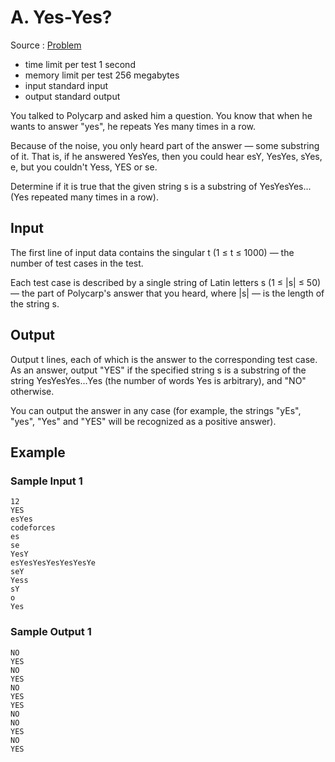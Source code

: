 # A. Yes-Yes?

Source : [Problem](https://codeforces.com/problemset/problem/1759/A)

- time limit per test 1 second
- memory limit per test 256 megabytes
- input standard input
- output standard output

You talked to Polycarp and asked him a question. You know that when he wants to answer "yes", he repeats Yes many times in a row.

Because of the noise, you only heard part of the answer — some substring of it. That is, if he answered YesYes, then you could hear esY, YesYes, sYes, e, but you couldn't Yess, YES or se.

Determine if it is true that the given string s
is a substring of YesYesYes... (Yes repeated many times in a row).

## Input

The first line of input data contains the singular t (1 ≤ t ≤ 1000) — the number of test cases in the test.

Each test case is described by a single string of Latin letters s (1 ≤ |s| ≤ 50) — the part of Polycarp's answer that you heard, where |s| — is the length of the string s.

## Output

Output t lines, each of which is the answer to the corresponding test case. As an answer, output "YES" if the specified string s is a substring of the string YesYesYes...Yes (the number of words Yes is arbitrary), and "NO" otherwise.

You can output the answer in any case (for example, the strings "yEs", "yes", "Yes" and "YES" will be recognized as a positive answer).

## Example

### Sample Input 1

    12
    YES
    esYes
    codeforces
    es
    se
    YesY
    esYesYesYesYesYesYe
    seY
    Yess
    sY
    o
    Yes

### Sample Output 1

    NO
    YES
    NO
    YES
    NO
    YES
    YES
    NO
    NO
    YES
    NO
    YES
